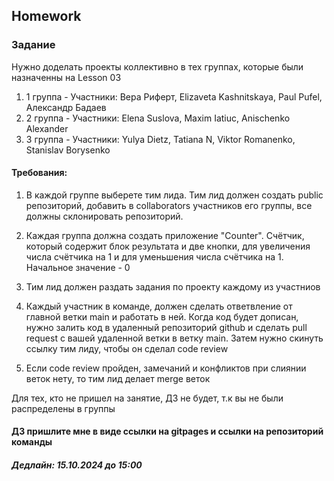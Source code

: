 ## Homework

### Задание

Нужно доделать проекты коллективно в тех группах, которые были назначенны на Lesson 03

1. 1 группа - Участники: Вера Риферт, Elizaveta Kashnitskaya, Paul Pufel, Александр Бадаев
2. 2 группа - Участники: Elena Suslova, Maxim Iatiuc, Anischenko Alexander
3. 3 группа - Участники: Yulya Dietz, Tatiana N, Viktor Romanenko, Stanislav Borysenko

#### Требования:

1. В каждой группе выберете тим лида. Тим лид должен создать public репозиторий, добавить в collaborators участников его группы, все должны склонировать репозиторий.

2. Каждая группа должна создать приложение "Counter". Счётчик, который содержит блок результата и две кнопки, для увеличения числа счётчика на 1 и для уменьшения числа счётчика на 1. Начальное значение - 0

3. Тим лид должен раздать задания по проекту каждому из участниов

4. Каждый участник в команде, должен сделать ответвление от главной ветки main и работать в ней. Когда код будет дописан, нужно залить код в удаленный репозиторий github и сделать pull request с вашей удаленной ветки в ветку main. Затем нужно скинуть ссылку тим лиду, чтобы он сделал code review

5. Если code review пройден, замечаний и конфликтов при слиянии веток нету, то тим лид делает merge веток

Для тех, кто не пришел на занятие, ДЗ не будет, т.к вы не были распределены в группы

#### ДЗ пришлите мне в виде ссылки на gitpages и ссылки на репозиторий команды

##### Дедлайн: 15.10.2024 до 15:00
